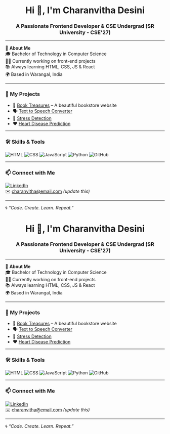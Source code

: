 <h1 align="center">Hi 👋, I'm Charanvitha Desini</h1>
<h3 align="center">A Passionate Frontend Developer & CSE Undergrad (SR University - CSE'27)</h3>

---

🌟 **About Me**  
🎓 Bachelor of Technology in Computer Science  
👩‍💻 Currently working on front-end projects  
📚 Always learning HTML, CSS, JS & React  
🌍 Based in Warangal, India  

---

### 🚀 My Projects

- 🔖 [Book Treasures](https://charanvitha.github.io/Bookstore/) – A beautiful bookstore website  
- 🗣️ [Text to Speech Converter](https://github.com/Charanvitha/Text_to_SpeechConverter)  
- 🧠 [Stress Detection](https://github.com/Charanvitha/Stress_Detection)  
- ❤️ [Heart Disease Prediction](https://github.com/Charanvitha/Heart_disease.prediction)

---

### 🛠️ Skills & Tools

![HTML](https://img.shields.io/badge/-HTML5-orange?logo=html5&logoColor=white)
![CSS](https://img.shields.io/badge/-CSS3-blue?logo=css3&logoColor=white)
![JavaScript](https://img.shields.io/badge/-JavaScript-yellow?logo=javascript&logoColor=black)
![Python](https://img.shields.io/badge/-Python-3776AB?logo=python&logoColor=white)
![GitHub](https://img.shields.io/badge/-GitHub-181717?logo=github&logoColor=white)

---

### 📫 Connect with Me

[![LinkedIn](https://img.shields.io/badge/-LinkedIn-blue?logo=linkedin&logoColor=white)](https://www.linkedin.com)  
✉️ charanvitha@email.com *(update this)*

---

🌀 _“Code. Create. Learn. Repeat.”_
<h1 align="center">Hi 👋, I'm Charanvitha Desini</h1>
<h3 align="center">A Passionate Frontend Developer & CSE Undergrad (SR University - CSE'27)</h3>

---

🌟 **About Me**  
🎓 Bachelor of Technology in Computer Science  
👩‍💻 Currently working on front-end projects  
📚 Always learning HTML, CSS, JS & React  
🌍 Based in Warangal, India  

---

### 🚀 My Projects

- 🔖 [Book Treasures](https://charanvitha.github.io/Bookstore/) – A beautiful bookstore website  
- 🗣️ [Text to Speech Converter](https://github.com/Charanvitha/Text_to_SpeechConverter)  
- 🧠 [Stress Detection](https://github.com/Charanvitha/Stress_Detection)  
- ❤️ [Heart Disease Prediction](https://github.com/Charanvitha/Heart_disease.prediction)

---

### 🛠️ Skills & Tools

![HTML](https://img.shields.io/badge/-HTML5-orange?logo=html5&logoColor=white)
![CSS](https://img.shields.io/badge/-CSS3-blue?logo=css3&logoColor=white)
![JavaScript](https://img.shields.io/badge/-JavaScript-yellow?logo=javascript&logoColor=black)
![Python](https://img.shields.io/badge/-Python-3776AB?logo=python&logoColor=white)
![GitHub](https://img.shields.io/badge/-GitHub-181717?logo=github&logoColor=white)

---

### 📫 Connect with Me

[![LinkedIn](https://img.shields.io/badge/-LinkedIn-blue?logo=linkedin&logoColor=white)](https://www.linkedin.com)  
✉️ charanvitha@email.com *(update this)*

---

🌀 _“Code. Create. Learn. Repeat.”_

